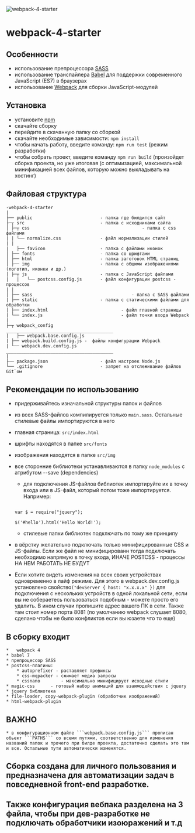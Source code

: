![webpack-4-starter](https://imgur.com/XTGa3Pd.png)
# webpack-4-starter

## Особенности

* использование препроцессора [SASS](https://sass-lang.com/)
* использование транспайлера [Babel](https://babeljs.io/) для поддержки современного JavaScript (ES7) в браузерах
* использование [Webpack](https://webpack.js.org/) для сборки JavaScript-модулей


## Установка

* установите [npm](https://docs.npmjs.com/cli/install)
* скачайте сборку
* перейдите в скачанную папку со сборкой
* скачайте необходимые зависимости: ```npm install```
* чтобы начать работу, введите команду: ```npm run test``` (режим разработки)
* чтобы собрать проект, введите команду ```npm run build``` (произойдет сборка проекта, но уже итоговая (с оптимизацией, максимальной минификацией всех файлов, которую можно выкладывать на хостинг)


## Файловая структура

```
-webpack-4-starter
|
├── public               			- папка где билдится сайт
├─┬ src                  			- папка с исходниками сайта
│ ├─┬ css								 			- папка с css файлами
| | └── normalize.css 				- файл нормализации стилей
| |
|	├── favicon            			- папка с файлами иконок
│ ├── fonts              			- папка со шрифтами
│ ├── html               			- папка заготовок HTML страниц
│ ├── img                			- папка с общими изображениями (логотип, иконки и др.)
│ ├─┬ js                 			- папка с JavaScript файлами
|	|	└── postcss.config.js 		- файл конфигурации postcss - процессов
| |
│ ├── sass  									- папка с SASS файлами
| ├── static            			- папка с статическими файлами для обработки
│ ├── index.html							- файл главной страницы
| └── index.js								- файл точки входа Webpack
|
├─┬ webpack_config						_________________________________________
|	├── webpack.base.config.js
| ├── webpack.build.config.js -	 файлы конфигурации Webpack
| └── webpack.dev.config.js		_________________________________________
|
├── package.json        			- файл настроек Node.js
└── .gitignore           			- запрет на отслеживание файлов Git`ом

```



## Рекомендации по использованию
* придерживайтесь изначальной структуры папок и файлов
* из всех SASS-файлов компилируется только ```main.sass```. Остальные стилевые файлы импортируются в него
* главная страница: ```src/index.html```
* шрифты находятся в папке ```src/fonts```
* изображения находятся в папке ```src/img```
* все сторонние библиотеки устанавливаются в папку ```node_modules``` с атрибутом --save (dependencies)
	* для подключения JS-файлов библиотек импортируйте их в точку входа или в JS-файл, который потом тоже импортируется. Например:
	```common.js(импортируется в index.js)

	var $ = require("jquery");

	$('#hello').html('Hello World!');
	```
	* стилевые папки библиотек подключать по тому же принципу

* в вёрстку желательно подключать только минифицированные CSS и JS-файлы. Если же файл не минифицированн тогда подключать необходимо напрямую в точку входа, ИНАЧЕ POSTCSS - процессы НА НЕМ РАБОТАТЬ НЕ БУДУТ

* Если хотите видеть изменения на всех своих устройствах одновременно в лайф режиме. Для этого в webpack.dev.config.js установлено свойство```("devServer { host: "x.x.x.x" })``` для подключения с нескольких устройств в одной локальной сети, если вы не собераетесь пользоваться подобным - можете просто его удалить. В ином случаи пропишите адрес вашего ПК в сети. Также там стоит номер порта 8081 (по умолчанию webpack слушает 8080, сделано чтобы не было конфликтов если вы юзаете что то еще)


## В сборку входит 
	*	webpack 4
	* babel 7
	* препроцессор SASS
	* postcss-плагины:
		* autoprefixer - раставляет префиксы
		* css-mqpacker - сжимает медиа запросы
		* cssnano 		 - максимально минифицирует исходные стили
	* magic-css      - готовый набор анимаций для взаимодействия с jquery   
	* jquery библиотека
	* file-loader, copy-webpack-plugin (обработчик изображений)
	* html-webpack-plugin

## ВАЖНО
	* в конфигурационном файле ```webpack.base.config.js``` прописан обьект ```PATHS``` со всеми путями, соответственно для изменения названий папок и прочего при билде проекта, достаточно сделать это там и все. Остальные пути автоматически изменятся.

## Сборка создана для личного пользования и предназначена для автоматизации задач в повседневной front-end разработке.

## Также конфигурация вебпака разделена на 3 файла, чтобы при дев-разработке не подключать обработчики изоюражений и т.д
